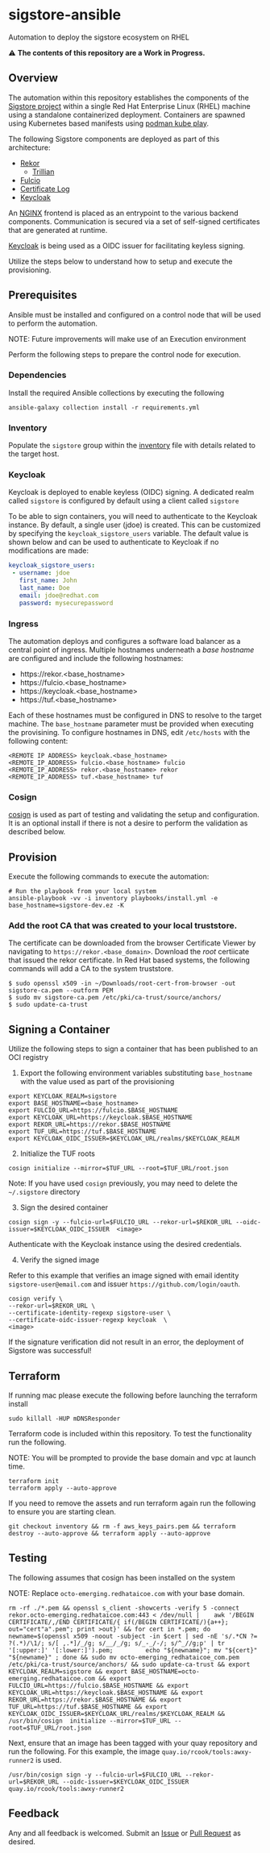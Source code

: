# sigstore-ansible

Automation to deploy the sigstore ecosystem on RHEL

:warning: **The contents of this repository are a Work in Progress.**

## Overview

The automation within this repository establishes the components of the [Sigstore project](https://sigstore.dev) within a single
Red Hat Enterprise Linux (RHEL) machine using a standalone containerized deployment.
Containers are spawned using Kubernetes based manifests using
[podman kube play](https://docs.podman.io/en/latest/markdown/podman-kube-play.1.html).

The following Sigstore components are deployed as part of this architecture:

* [Rekor](https://docs.sigstore.dev/rekor/overview)
    * [Trillian](https://github.com/google/trillian)
* [Fulcio](https://docs.sigstore.dev/fulcio/overview)
* [Certificate Log](https://docs.sigstore.dev/fulcio/certificate-issuing-overview)
* [Keycloak](https://www.keycloak.org)

An [NGINX](https://www.nginx.com) frontend is placed as an entrypoint to the various backend components. Communication is secured via a set of self-signed certificates that are generated at runtime.

[Keycloak](https://www.keycloak.org) is being used as a OIDC issuer for facilitating keyless signing.

Utilize the steps below to understand how to setup and execute the provisioning.

## Prerequisites

Ansible must be installed and configured on a control node that will be used to perform the automation.

NOTE: Future improvements will make use of an Execution environment

Perform the following steps to prepare the control node for execution.

### Dependencies

Install the required Ansible collections by executing the following 

```shell
ansible-galaxy collection install -r requirements.yml 
```

### Inventory

Populate the `sigstore` group within the [inventory](inventory) file with details related to the target host.

### Keycloak

Keycloak is deployed to enable keyless (OIDC) signing. A dedicated realm called `sigstore` is configured by default using a client called `sigstore`

To be able to sign containers, you will need to authenticate to the Keycloak instance. By default, a single user (jdoe) is created. This can be customized by specifying the `keycloak_sigstore_users` variable. The default value is shown below and can be used to authenticate to Keycloak if no modifications are made:

```yaml
keycloak_sigstore_users:
 - username: jdoe
   first_name: John
   last_name: Doe
   email: jdoe@redhat.com
   password: mysecurepassword
```

### Ingress

The automation deploys and configures a software load balancer as a central point of ingress. Multiple hostnames underneath a _base hostname_ are configured and include the following hostnames:

* https://rekor.<base_hostname>
* https://fulcio.<base_hostname>
* https://keycloak.<base_hostname>
* https://tuf.<base_hostname>

Each of these hostnames must be configured in DNS to resolve to the target machine. The `base_hostname` parameter must be provided
when executing the provisining. To configure hostnames in DNS, edit `/etc/hosts` with the following content:

```
<REMOTE IP ADDRESS> keycloak.<base_hostname>
<REMOTE_IP_ADDRESS> fulcio.<base_hostname> fulcio
<REMOTE_IP_ADDRESS> rekor.<base_hostname> rekor
<REMOTE_IP_ADDRESS> tuf.<base_hostname> tuf
```

### Cosign

[cosign](https://github.com/sigstore/cosign) is used as part of testing and validating the setup and configuration. It is an optional install if there is not a desire to perform the validation as described below.

## Provision

Execute the following commands to execute the automation:

```shell
# Run the playbook from your local system
ansible-playbook -vv -i inventory playbooks/install.yml -e base_hostname=sigstore-dev.ez -K
```

### Add the root CA that was created to your local truststore.

The certificate can be downloaded from the browser Certificate Viewer by navigating to `https://rekor.<base_domain>`.
Download the _root_ certiicate that issued the rekor certificate.
In Red Hat based systems, the following commands will add a CA to the system truststore.

```shell
$ sudo openssl x509 -in ~/Downloads/root-cert-from-browser -out sigstore-ca.pem --outform PEM
$ sudo mv sigstore-ca.pem /etc/pki/ca-trust/source/anchors/
$ sudo update-ca-trust
```

## Signing a Container

Utilize the following steps to sign a container that has been published to an OCI registry

1. Export the following environment variables substituting `base_hostname` with the value used as part of the provisioning

```shell
export KEYCLOAK_REALM=sigstore
export BASE_HOSTNAME=<base_hostname>
export FULCIO_URL=https://fulcio.$BASE_HOSTNAME
export KEYCLOAK_URL=https://keycloak.$BASE_HOSTNAME
export REKOR_URL=https://rekor.$BASE_HOSTNAME
export TUF_URL=https://tuf.$BASE_HOSTNAME
export KEYCLOAK_OIDC_ISSUER=$KEYCLOAK_URL/realms/$KEYCLOAK_REALM
```

2. Initialize the TUF roots

```shell
cosign initialize --mirror=$TUF_URL --root=$TUF_URL/root.json
```

Note: If you have used `cosign` previously, you may need to delete the `~/.sigstore` directory

3. Sign the desired container

```shell
cosign sign -y --fulcio-url=$FULCIO_URL --rekor-url=$REKOR_URL --oidc-issuer=$KEYCLOAK_OIDC_ISSUER  <image>
```

Authenticate with the Keycloak instance using the desired credentials.

4. Verify the signed image

Refer to this example that verifies an image signed with email identity `sigstore-user@email.com` and issuer `https://github.com/login/oauth`.

```shell
cosign verify \
--rekor-url=$REKOR_URL \
--certificate-identity-regexp sigstore-user \
--certificate-oidc-issuer-regexp keycloak  \
<image>
```

If the signature verification did not result in an error, the deployment of Sigstore was successful!

## Terraform

If running mac please execute the following before launching the terraform install

```
sudo killall -HUP mDNSResponder
```

Terraform code is included within this repository. To test the functionality run the following.

NOTE: You will be prompted to provide the base domain and vpc at launch time.

```
terraform init
terraform apply --auto-approve
```

If you need to remove the assets and run terraform again run the following to ensure you are starting clean.

```
git checkout inventory && rm -f aws_keys_pairs.pem && terraform destroy --auto-approve && terraform apply --auto-approve
```

## Testing
The following assumes that cosign has been installed on the system

NOTE: Replace `octo-emerging.redhataicoe.com` with your base domain.
```
rm -rf ./*.pem && openssl s_client -showcerts -verify 5 -connect rekor.octo-emerging.redhataicoe.com:443 < /dev/null |    awk '/BEGIN CERTIFICATE/,/END CERTIFICATE/{ if(/BEGIN CERTIFICATE/){a++}; out="cert"a".pem"; print >out}' && for cert in *.pem; do          newname=$(openssl x509 -noout -subject -in $cert | sed -nE 's/.*CN ?= ?(.*)/\1/; s/[ ,.*]/_/g; s/__/_/g; s/_-_/-/; s/^_//g;p' | tr '[:upper:]' '[:lower:]').pem;         echo "${newname}"; mv "${cert}" "${newname}" ; done && sudo mv octo-emerging_redhataicoe_com.pem /etc/pki/ca-trust/source/anchors/ && sudo update-ca-trust && export KEYCLOAK_REALM=sigstore && export BASE_HOSTNAME=octo-emerging.redhataicoe.com && export FULCIO_URL=https://fulcio.$BASE_HOSTNAME && export KEYCLOAK_URL=https://keycloak.$BASE_HOSTNAME && export REKOR_URL=https://rekor.$BASE_HOSTNAME && export TUF_URL=https://tuf.$BASE_HOSTNAME && export KEYCLOAK_OIDC_ISSUER=$KEYCLOAK_URL/realms/$KEYCLOAK_REALM && /usr/bin/cosign  initialize --mirror=$TUF_URL --root=$TUF_URL/root.json
```

Next, ensure that an image has been tagged with your quay repository and run the following. For this example, the image `quay.io/rcook/tools:awxy-runner2` is used.

```
/usr/bin/cosign sign -y --fulcio-url=$FULCIO_URL --rekor-url=$REKOR_URL --oidc-issuer=$KEYCLOAK_OIDC_ISSUER  quay.io/rcook/tools:awxy-runner2
```

## Feedback

Any and all feedback is welcomed. Submit an [Issue](https://github.com/securesign/sigstore-ansible/issues) or [Pull Request](https://github.com/securesign/sigstore-ansible/pulls) as desired.
